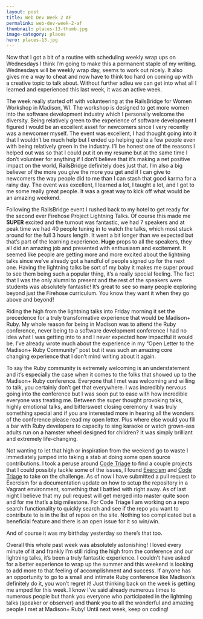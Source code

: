```yaml
---
layout: post
title: Web Dev Week 2 AF
permalink: web-dev-week-2-af
thumbnail: places-13-thumb.jpg
image-category: places
hero: places-13.jpg
---
```



Now that I got a bit of a routine with scheduling weekly wrap ups on Wednesdays I think I’m going to make this a permanent staple of my writing. Wednesdays will be weekly wrap day, seems to work out nicely. It also gives me a way to cheat and now have to think too hard on coming up with a creative topic to talk about. Without further adieu we can get into what all I learned and experienced this last week, it was an active week.

The week really started off with volunteering at the RailsBridge for Women Workshop in Madison, WI. The workshop is designed to get more women into the software development industry which I personally welcome the diversity. Being relatively green to the experience of software development I figured I would be an excellent asset for newcomers since I very recently was a newcomer myself. The event was excellent, I had thought going into it that I wouldn’t be much help but I ended up helping quite a few people even with being relatively green in the industry. I’ll be honest one of the reasons I helped out was so that I could put it on my resume but at the same time I don’t volunteer for anything if I don’t believe that it’s making a net positive impact on the world, RailsBridge definitely does just that. I’m also a big believer of the more you give the more you get and if I can give to newcomers the way people did to me than I can stash that good karma for a rainy day. The event was excellent, I learned a lot, I taught a lot, and I got to me some really great people. It was a great way to kick off what would be an amazing weekend.

Following the RailsBridge event I rushed back to my hotel to get ready for the second ever Firehose Project Lightning Talks. Of course this made me **SUPER** excited and the turnout was fantastic, we had 7 speakers and at peak time we had 40 people tuning in to watch the talks, which most stuck around for the full 3 hours length. It went a bit longer than we expected but that’s part of the learning experience. **Huge** props to all the speakers, they all did an amazing job and presented with enthusiasm and excitement. It seemed like people are getting more and more excited about the lightning talks since we’ve already got a handful of people signed up for the next one. Having the lightning talks be sort of my baby it makes me super proud to see them being such a popular thing, it’s a really special feeling. The fact that I was the only alumni to present and the rest of the speakers were students was absolutely fantastic! It’s great to see so many people exploring beyond just the Firehose curriculum. You know they want it when they go above and beyond!

Riding the high from the lightning talks into Friday morning it set the precedence for a truly transformative experience that would be Madison+ Ruby. My whole reason for being in Madison was to attend the Ruby conference, never being to a software development conference I had no idea what I was getting into to and I never expected how impactful it would be. I’ve already wrote much about the experience in my “Open Letter to the Madison+ Ruby Community” post but it was such an amazing core changing experience that I don’t mind writing about it again.

To say the Ruby community is extremely welcoming is an understatement and it’s especially the case when it comes to the folks that showed up to the Madison+ Ruby conference. Everyone that I met was welcoming and willing to talk, you certainly don’t get that everywhere. I was incredibly nervous going into the conference but I was soon put to ease with how incredible everyone was treating me. Between the super thought provoking talks, highly emotional talks, and bittersweet closing ceremony it was truly something special and if you are interested more in hearing all the wonders of the conference please read my open letter. Plus where else would you fill a bar with Ruby developers to capacity to sing karaoke or watch grown-ass adults run on a hamster wheel designed for children? It was simply brilliant and extremely life-changing.

Not wanting to let that high or inspiration from the weekend go to waste I immediately jumped into taking a stab at doing some open source contributions. I took a peruse around [Code Triage](http://www.codetriage.com/) to find a couple projects that I could possibly tackle some of the issues, I found [Exercism](https://github.com/exercism/exercism.io) and [Code Triage](http://www.codetriage.com/) to take on the challenge. As of now I have submitted a pull request to Exercism for a documentation update on how to setup the repository in a Vagrant environment, something that I battled with right away. As of last night I believe that my pull request will get merged into master quite soon and for me that’s a big milestone. For Code Triage I am working on a repo search functionality to quickly search and see if the repo you want to contribute to is in the list of repos on the site. Nothing too complicated but a beneficial feature and there is an open issue for it so win/win.

And of course it was my birthday yesterday so there’s that too.

Overall this whole past week was absolutely astonishing! I loved every minute of it and frankly I’m still riding the high from the conference and our lightning talks, it’s been a truly fantastic experience. I couldn’t have asked for a better experience to wrap up the summer and this weekend is looking to add more to that feeling of accomplishment and success. If anyone has an opportunity to go to a small and intimate Ruby conference like Madison’s definitely do it, you won’t regret it! Just thinking back on the week is getting me amped for this week. I know I’ve said already numerous times to numerous people but thank you everyone who participated in the lightning talks (speaker or observer) and thank you to all the wonderful and amazing people I met at Madison+ Ruby! Until next week, keep on coding!
